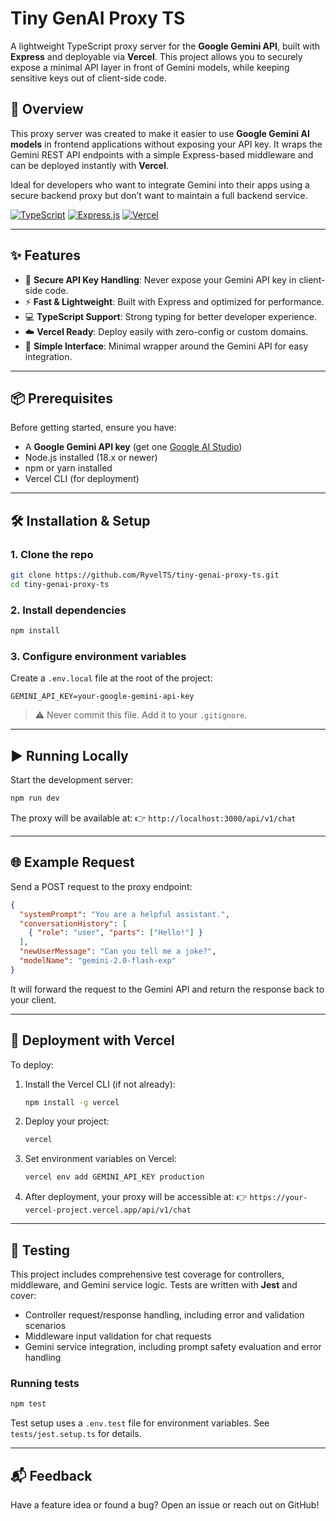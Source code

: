 # Tiny GenAI Proxy TS

A lightweight TypeScript proxy server for the **Google Gemini API**, built with **Express** and deployable via **Vercel**. This project allows you to securely expose a minimal API layer in front of Gemini models, while keeping sensitive keys out of client-side code.

## 🚀 Overview

This proxy server was created to make it easier to use **Google Gemini AI models** in frontend applications without exposing your API key. It wraps the Gemini REST API endpoints with a simple Express-based middleware and can be deployed instantly with **Vercel**.

Ideal for developers who want to integrate Gemini into their apps using a secure backend proxy but don’t want to maintain a full backend service.

[![TypeScript](https://img.shields.io/badge/TypeScript-3178C6?style=for-the-badge&logo=typescript&logoColor=white)](https://www.typescriptlang.org/)
[![Express.js](https://img.shields.io/badge/Express.js-000000?style=for-the-badge&logo=express&logoColor=white)](https://expressjs.com/)
[![Vercel](https://img.shields.io/badge/Vercel-000000?style=for-the-badge&logo=vercel&logoColor=white)](https://vercel.com/)

---

## ✨ Features

- 🔐 **Secure API Key Handling**: Never expose your Gemini API key in client-side code.
- ⚡ **Fast & Lightweight**: Built with Express and optimized for performance.
- 💻 **TypeScript Support**: Strong typing for better developer experience.
- ☁️ **Vercel Ready**: Deploy easily with zero-config or custom domains.
- 🧩 **Simple Interface**: Minimal wrapper around the Gemini API for easy integration.

---

## 📦 Prerequisites

Before getting started, ensure you have:

- A **Google Gemini API key** (get one [Google AI Studio](https://makersuite.google.com/app/apikey))
- Node.js installed (18.x or newer)
- npm or yarn installed
- Vercel CLI (for deployment)

---

## 🛠️ Installation & Setup

### 1. Clone the repo

```bash
git clone https://github.com/RyvelTS/tiny-genai-proxy-ts.git
cd tiny-genai-proxy-ts
```

### 2. Install dependencies

```bash
npm install
```

### 3. Configure environment variables

Create a `.env.local` file at the root of the project:

```env
GEMINI_API_KEY=your-google-gemini-api-key
```

> ⚠️ Never commit this file. Add it to your `.gitignore`.

---

## ▶️ Running Locally

Start the development server:

```bash
npm run dev
```

The proxy will be available at:
👉 `http://localhost:3000/api/v1/chat`

---

## 🌐 Example Request

Send a POST request to the proxy endpoint:

```JSON
{
  "systemPrompt": "You are a helpful assistant.",
  "conversationHistory": [
    { "role": "user", "parts": ["Hello!"] }
  ],
  "newUserMessage": "Can you tell me a joke?",
  "modelName": "gemini-2.0-flash-exp"
}
```

It will forward the request to the Gemini API and return the response back to your client.

---

## 🚀 Deployment with Vercel

To deploy:

1. Install the Vercel CLI (if not already):

   ```bash
   npm install -g vercel
   ```

2. Deploy your project:

   ```bash
   vercel
   ```

3. Set environment variables on Vercel:

   ```bash
   vercel env add GEMINI_API_KEY production
   ```

4. After deployment, your proxy will be accessible at:
   👉 `https://your-vercel-project.vercel.app/api/v1/chat`

---

## 🧪 Testing

This project includes comprehensive test coverage for controllers, middleware, and Gemini service logic. Tests are written with **Jest** and cover:

- Controller request/response handling, including error and validation scenarios
- Middleware input validation for chat requests
- Gemini service integration, including prompt safety evaluation and error handling

### Running tests

```bash
npm test
```

Test setup uses a `.env.test` file for environment variables. See `tests/jest.setup.ts` for details.

---

## 📬 Feedback

Have a feature idea or found a bug? Open an issue or reach out on GitHub!

